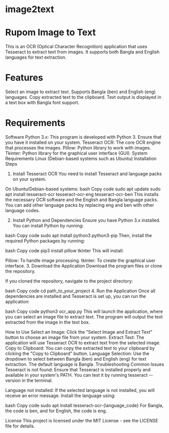 # image2text
# Rupom Image to Text

This is an OCR (Optical Character Recognition) application that uses Tesseract to extract text from images. It supports both Bangla and English languages for text extraction.

# Features
Select an image to extract text.
Supports Bangla (ben) and English (eng) languages.
Copy extracted text to the clipboard.
Text output is displayed in a text box with Bangla font support.

# Requirements 

Software
Python 3.x: This program is developed with Python 3. Ensure that you have it installed on your system.
Tesseract OCR: The core OCR engine that processes the images.
Pillow: Python library to work with images.
Tkinter: Python library for the graphical user interface (GUI).
System Requirements
Linux (Debian-based systems such as Ubuntu)
Installation Steps
1. Install Tesseract OCR
You need to install Tesseract and language packs on your system.

On Ubuntu/Debian-based systems:
bash
Copy code
sudo apt update
sudo apt install tesseract-ocr tesseract-ocr-eng tesseract-ocr-ben
This installs the necessary OCR software and the English and Bangla language packs. You can add other language packs by replacing eng and ben with other language codes.

2. Install Python and Dependencies
Ensure you have Python 3.x installed. You can install Python by running:

bash
Copy code
sudo apt install python3 python3-pip
Then, install the required Python packages by running:

bash
Copy code
pip3 install pillow tkinter
This will install:

Pillow: To handle image processing.
tkinter: To create the graphical user interface.
3. Download the Application
Download the program files or clone the repository.

If you cloned the repository, navigate to the project directory:

bash
Copy code
cd path_to_your_project
4. Run the Application
Once all dependencies are installed and Tesseract is set up, you can run the application:

bash
Copy code
python3 ocr_app.py
This will launch the application, where you can select an image file to extract text. The program will output the text extracted from the image in the text box.

How to Use
Select an Image: Click the "Select Image and Extract Text" button to choose an image file from your system.
Extract Text: The application will use Tesseract OCR to extract text from the selected image.
Copy to Clipboard: You can copy the extracted text to your clipboard by clicking the "Copy to Clipboard" button.
Language Selection: Use the dropdown to select between Bangla (ben) and English (eng) for text extraction. The default language is Bangla.
Troubleshooting
Common Issues
Tesseract is not found: Ensure that Tesseract is installed properly and available in your system's PATH. You can test it by running tesseract --version in the terminal.

Language not installed: If the selected language is not installed, you will receive an error message. Install the language using:

bash
Copy code
sudo apt install tesseract-ocr-{language_code}
For Bangla, the code is ben, and for English, the code is eng.

License
This project is licensed under the MIT License - see the LICENSE file for details.


